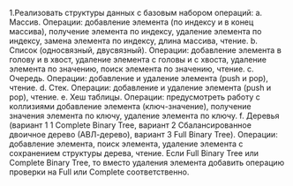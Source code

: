 1.Реализовать структуры данных с базовым набором операций:
a. Массив. Операции: добавление элемента (по индексу и в конец
массива), получение элемента по индексу, удаление элемента по
индексу, замена элемента по индексу, длина массива, чтение.
b. Список (односвязный, двусвязный). Операции: добавление
элемента в голову и в хвост, удаление элемента с головы и с
хвоста, удаление элемента по значению, поиск элемента по
значению, чтение.
c. Очередь. Операции: добавление и удаление элемента (push и
pop), чтение.
d. Стек. Операции: добавление и удаление элемента (push и pop),
чтение.
e. Хеш таблицы. Операции: предусмотреть работу с коллизиями
добавление элемента (ключ-значение), получение значения
элемента по ключу, удаление элемента по ключу.
f. Деревья (вариант 1
1 Complete Binary Tree, вариант 2
Сбалансированное двоичное дерево (АВЛ-дерево), вариант 3 Full
Binary Tree). Операции: добавление элемента, поиск элемента,
удаление элемента с сохранением структуры дерева, чтение.
Если Full Binary Tree или Complete Binary Tree, то вместо
удаления элемента добавить операцию проверки на Full или
Complete соответственно.

